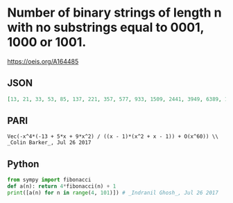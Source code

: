 # Number of binary strings of length n with no substrings equal to 0001, 1000 or 1001\.
https://oeis.org/A164485
## JSON
```JSON
[13, 21, 33, 53, 85, 137, 221, 357, 577, 933, 1509, 2441, 3949, 6389, 10337, 16725, 27061, 43785, 70845, 114629, 185473, 300101, 485573, 785673, 1271245, 2056917, 3328161, 5385077, 8713237, 14098313, 22811549, 36909861, 59721409, 96631269]
```
## PARI
```PARI
Vec(-x^4*(-13 + 5*x + 9*x^2) / ((x - 1)*(x^2 + x - 1)) + O(x^60)) \\ _Colin Barker_, Jul 26 2017
```
## Python
```Python
from sympy import fibonacci
def a(n): return 4*fibonacci(n) + 1
print([a(n) for n in range(4, 101)]) # _Indranil Ghosh_, Jul 26 2017
```
